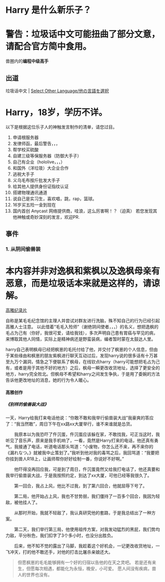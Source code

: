 # Harry 是什么新乐子？

# 警告：垃圾话中文可能扭曲了部分文意，请配合官方简中食用。
兽圈内的**编程中级高手**

## 出道

垃圾话中文 | [Select Other Language/他の言語を選択](i18n/list.md)

# Harry，18岁，学历不详。
以下是根据这位乐子人的神触发言制作的清单，请您过目。
1. 申请根服务器
2. 发律师函，最后警告，，，
3. 帮学校买硫酸
4. 自建三级等保服务器（防御大手子）
5. 自己有企业（hololive，，，）
6. 和国外（洋垃圾）大企业合作
7. 逃税大手子
8. 义乌毛布按斤批发大手子
9. 给其他人提供身份证指纹认证
10. 搭建物理通讯通道
11. 说自己是实习生，喜欢唱，跳，rap，篮球。
12. 16岁买五险一金到现在
13. 国内首创 Anycast 网络提供商，哇浪，这么厉害啊！？（迫真）
若您发现其他神触或奇妙深刻的发言，欢迎PR.

## 事件

### 1. 从阴间偷兽装

# 本内容并非对逸枫和紫枫以及逸枫母亲有恶意，而是垃圾话本来就是这样的，请谅解。
[高雅纪录片](assets/1.%20%E5%85%B3%E4%BA%8E%E6%9E%AB%E5%B4%BD%E7%9A%84%E6%AF%9B%E5%B7%AE%E7%82%B9%E8%A2%AB%E6%8B%90%E8%B5%B0%E7%9A%84%E4%BA%8B%E6%83%85/%E5%85%B3%E4%BA%8E%E6%9E%AB%E5%B4%BD%E7%9A%84%E6%AF%9B%E5%B7%AE%E7%82%B9%E8%A2%AB%E6%8B%90%E8%B5%B0%E7%9A%84%E4%BA%8B%E6%83%85.md)

自称是某毛毛纪念馆的主理人并尝试对群友进行洗脑，殊不知自己的行为已经引起高雅人士注意。
以此借着“毛毛入殓师”（谢绝阴间使者，，，）的名义，想把逸枫的毛占为己有（你好，我很可爱，请给我钱），多次声明自己患有胃癌与罕见的病，来博取其他人同情，实际上是精神病还是野蛮装病，编者暂时蒙在太鼓达人里。

harry自己表明枫母已经把枫崽的毛托付给了他，并交付了枫崽的个人信息，但由于某些缘由和枫崽的朋友紫枫进行聊天互动过后，发现harry说的很多话有十万甚至九万个漏洞，情急之下便联系了枫母，在线钦点harry（harry可能想把毛占为己有，或者是用于其他不好的地方）之后，枫母一瞬更改收货地址，选择了更安全的地方，harry完全败北。但枫母不希望和harry之间发生争执，于是用了委婉的方法告诉他更改地址的消息，她的行为令人暖心。

#### 高雅创作
##### 《别样的偷兽装大战》
一天，Harry给我打来电话他说：“你敢不敢和我举行偷兽装大战”我豪爽的答应了：“我当然敢”，周日下午在xx路xx大厦举行，谁不来谁就是怂货。

　　我原本以为我恐吓了仵沉蛋，仵沉蛋应该躲在家，不敢找我，可正当这时，我听见了音乐声，原来是我手机响了，一看，竟然是Harry打来的电话，他还真有勇气，我接通了电话，听道电话那头骂道：“小废物，你怎么还不来，再不来你的《漏れなつ。》就被我中止策划了。”我听到他对我的毒骂之后，我回骂道：“我要把你挂到兽人R18上，让画师帮你好好绘制一番，你说好不好啊。”

　　他吓得没再回应我，可是到了周日，仵沉蛋竟然又给我打电话了，他还真要和我举行偷兽装大战，于是我按照约定，到达了xx大厦，可他已经等我很久了。

　　第一回合，我占上风，他比不过我，到了第六回合，他就屈辱下号了。

　　第二局，他开始占上风，我也不甘势弱，我们僵持了一百多个回合，我因为轻敌，被他挂人了。

　　从那时开始，我就不轻敌了，我认真研究他的套路，于是我总结出了一种方案。

　　第二天，我们举行第三局，他使用祖传方案，对我发动猛烈的黑屁，我们势均力敌，平分秋色，我们扣字了3个多小时，也没分出胜负。

　　后来，他不知不觉的露出了马脚，我趁着这个好机会，一记更改收货地址，一飞冲天，打的他不敢还手，对他的打击比屠杀亲娘还大。
  
>   但愿枫崽的毛毛能够拥有一个好的归宿以告他的在天之灵吧。
    若是还有来生，但愿每次相遇，都能化为永恒，晚安，小可爱。
    愿人间没有疾病，兽人的世界也没有。
